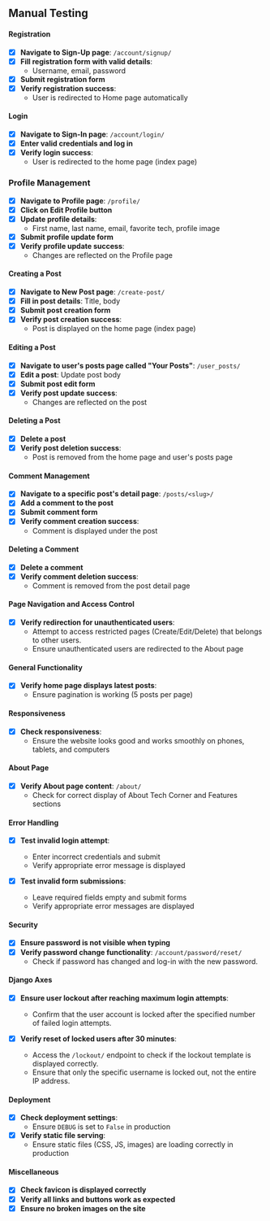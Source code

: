 ## Manual Testing

#### Registration
- [X] **Navigate to Sign-Up page**: `/account/signup/`
- [X] **Fill registration form with valid details**: 
  - Username, email, password
- [X] **Submit registration form**
- [X] **Verify registration success**:
  - User is redirected to Home page automatically

#### Login
- [X] **Navigate to Sign-In page**: `/account/login/`
- [X] **Enter valid credentials and log in**
- [X] **Verify login success**:
  - User is redirected to the home page (index page)

### Profile Management
- [X] **Navigate to Profile page**: `/profile/`
- [X] **Click on Edit Profile button**
- [X] **Update profile details**: 
  - First name, last name, email, favorite tech, profile image
- [X] **Submit profile update form**
- [X] **Verify profile update success**:
  - Changes are reflected on the Profile page

#### Creating a Post
- [X] **Navigate to New Post page**: `/create-post/`
- [X] **Fill in post details**: Title, body
- [X] **Submit post creation form**
- [X] **Verify post creation success**:
  - Post is displayed on the home page (index page)

#### Editing a Post
- [X] **Navigate to user's posts page called "Your Posts"**: `/user_posts/`
- [X] **Edit a post**: Update post body
- [X] **Submit post edit form**
- [X] **Verify post update success**:
  - Changes are reflected on the post

#### Deleting a Post
- [X] **Delete a post**
- [X] **Verify post deletion success**:
  - Post is removed from the home page and user's posts page

#### Comment Management
- [X] **Navigate to a specific post's detail page**: `/posts/<slug>/`
- [X] **Add a comment to the post**
- [X] **Submit comment form**
- [X] **Verify comment creation success**:
  - Comment is displayed under the post

#### Deleting a Comment
- [X] **Delete a comment**
- [X] **Verify comment deletion success**:
  - Comment is removed from the post detail page

#### Page Navigation and Access Control
- [X] **Verify redirection for unauthenticated users**:
  - Attempt to access restricted pages (Create/Edit/Delete) that belongs to other users.
  - Ensure unauthenticated users are redirected to the About page

#### General Functionality
- [X] **Verify home page displays latest posts**:
  - Ensure pagination is working (5 posts per page)

#### Responsiveness
- [X] **Check responsiveness**:
  - Ensure the website looks good and works smoothly on phones, tablets, and computers

#### About Page
- [X] **Verify About page content**: `/about/`
  - Check for correct display of About Tech Corner and Features sections

#### Error Handling
- [X] **Test invalid login attempt**:
  - Enter incorrect credentials and submit
  - Verify appropriate error message is displayed

- [X] **Test invalid form submissions**:
  - Leave required fields empty and submit forms
  - Verify appropriate error messages are displayed

#### Security
- [X] **Ensure password is not visible when typing**
- [X] **Verify password change functionality**: `/account/password/reset/`
  - Check if password has changed and log-in with the new password.

#### Django Axes
- [X] **Ensure user lockout after reaching maximum login attempts**:
  - Confirm that the user account is locked after the specified number of failed login attempts.
  
- [X] **Verify reset of locked users after 30 minutes**:
  - Access the `/lockout/` endpoint to check if the lockout template is displayed correctly.
  - Ensure that only the specific username is locked out, not the entire IP address.

#### Deployment
- [X] **Check deployment settings**:
  - Ensure `DEBUG` is set to `False` in production
- [X] **Verify static file serving**:
  - Ensure static files (CSS, JS, images) are loading correctly in production

#### Miscellaneous
- [X] **Check favicon is displayed correctly**
- [X] **Verify all links and buttons work as expected**
- [X] **Ensure no broken images on the site**